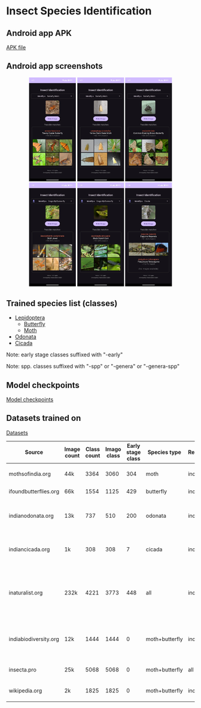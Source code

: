 # Insect Species Identification

## Android app APK

[APK file](https://drive.google.com/drive/folders/1UNogisKp3rtcOnigcibAPiNsQB-gZJpD?usp=drive_link)

## Android app screenshots

<p align="center">
	<img src="insect-id-app/screenshots/1.jpg" alt="Screenshot" width="125"/>
	<img src="insect-id-app/screenshots/2.jpg" alt="Screenshot" width="125"/>
	<img src="insect-id-app/screenshots/3.jpg" alt="Screenshot" width="125"/>
	<img src="insect-id-app/screenshots/4.jpg" alt="Screenshot" width="125"/>
	<img src="insect-id-app/screenshots/5.jpg" alt="Screenshot" width="125"/>
	<img src="insect-id-app/screenshots/6.jpg" alt="Screenshot" width="125"/>
</p>

## Trained species list (classes)

- [Lepidoptera](https://github.com/rakeshmalik91/insect-id/blob/main/models/classes.lepidoptera.json)
	- [Butterfly](https://github.com/rakeshmalik91/insect-id/blob/main/models/classes.butterfly.json)
	- [Moth](https://github.com/rakeshmalik91/insect-id/blob/main/models/classes.moth.json)
- [Odonata](https://github.com/rakeshmalik91/insect-id/blob/main/models/classes.odonata.json)
- [Cicada](https://github.com/rakeshmalik91/insect-id/blob/main/models/classes.cicada.json)

Note: early stage classes suffixed with "-early"

Note: spp. classes suffixed with "-spp" or "-genera" or "-genera-spp"

## Model checkpoints

[Model checkpoints](https://drive.google.com/drive/folders/1FtGjLJc_JNwLs0cey3euyzUxwpids10G?usp=drive_link)

## Datasets trained on

[Datasets](https://drive.google.com/drive/folders/10qLVcGkJlLplKjIluRc9GEyQhcqpyhhD?usp=drive_link)

| Source					| Image count | Class count | Imago class | Early stage class | Species type   | Region   | Comments
|---------------------------|-------------|-------------|-------------|-------------------|----------------|----------|------------------------------------
| mothsofindia.org   		| 44k         | 3364        | 3060        | 304               | moth           | india    | Contains 411 spp. classes
| ifoundbutterflies.org   	| 66k         | 1554        | 1125        | 429               | butterfly      | india    | Contains 35 spp. classes
| indianodonata.org			| 13k         | 737         | 510         | 200               | odonata        | india    | Contains 27 spp. classes <br/>& 157 empty classes
| indiancicada.org		   	| 1k          | 308         | 308         | 7                 | cicada         | india    | Contains 1 spp. classes <br/>& 139 empty classes
| inaturalist.org           | 232k        | 4221        | 3773        | 448               | all            | india    | Contains <br/>2732 moth, <br/>976 butterfly, <br/>370 odonata, <br/>154 cicada classes
| indiabiodiversity.org   	| 12k         | 1444        | 1444        | 0                 | moth+butterfly | india    | Contains typo in class names, <br/>uses legacy class names
| insecta.pro               | 25k         | 5068        | 5068        | 0                 | moth+butterfly | all      | Low res images (320x~250)
| wikipedia.org				| 2k          | 1825        | 1825        | 0                 | moth+butterfly | india    | Low res images (220x~160)
